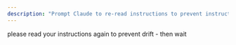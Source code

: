 ```yaml
---
description: "Prompt Claude to re-read instructions to prevent instruction drift during long conversations"
---
```


please read your instructions again to prevent drift - then wait